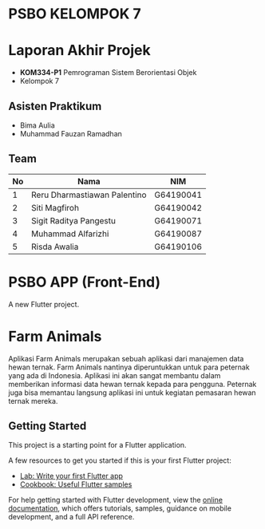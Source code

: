 # PSBO KELOMPOK 7
# Laporan Akhir Projek
- **KOM334-P1** Pemrograman Sistem Berorientasi Objek
- Kelompok 7

## Asisten Praktikum
- Bima Aulia
- Muhammad Fauzan Ramadhan

## Team
<table>
  <thead>
      <th>No</th>
      <th>Nama</th>
      <th>NIM</th>
  </thead>
  
  <tbody>
    <tr>
      <td>1</td>
      <td>Reru Dharmastiawan Palentino</td>
      <td>G64190041</td>
     </tr> 
    <tr>
      <td>2</td>
      <td>Siti Magfiroh</td>
      <td>G64190042</td>
    </tr> 
    <tr>
      <td>3</td>
      <td>Sigit Raditya Pangestu</td>
      <td>G64190071</td>
    </tr>
    <tr>
      <td>4</td>
      <td>Muhammad Alfarizhi</td>
      <td>G64190087</td>
    </tr>
    <tr>
      <td>5</td>
      <td>Risda Awalia</td>
      <td>G64190106</td>
     </tr>
    </tbody>
</table> 

# PSBO APP (Front-End)

A new Flutter project.

# Farm Animals

Aplikasi Farm Animals merupakan sebuah aplikasi dari manajemen data hewan ternak. Farm Animals nantinya diperuntukkan untuk para peternak yang ada di Indonesia. Aplikasi ini akan sangat membantu dalam memberikan informasi data hewan ternak kepada para pengguna. Peternak juga bisa memantau langsung aplikasi ini untuk kegiatan pemasaran hewan ternak mereka.

## Getting Started

This project is a starting point for a Flutter application.

A few resources to get you started if this is your first Flutter project:

- [Lab: Write your first Flutter app](https://docs.flutter.dev/get-started/codelab)
- [Cookbook: Useful Flutter samples](https://docs.flutter.dev/cookbook)

For help getting started with Flutter development, view the
[online documentation](https://docs.flutter.dev/), which offers tutorials,
samples, guidance on mobile development, and a full API reference.
